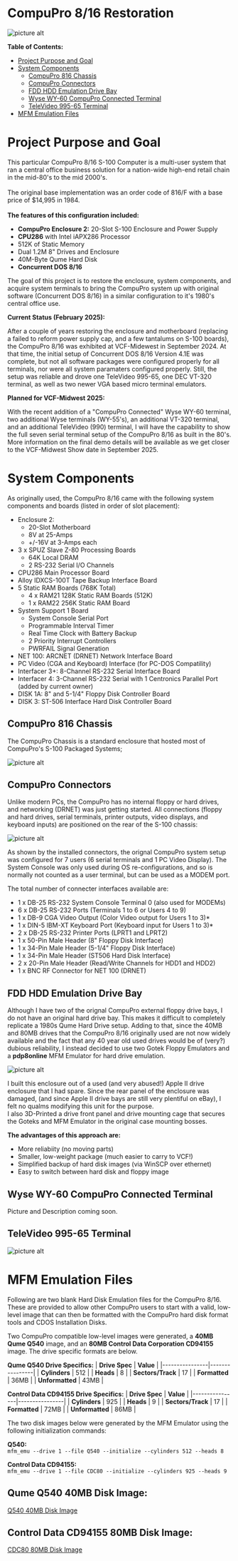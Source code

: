 # CompuPro 8/16 Restoration

![picture alt](Docs/CompuPro_8-16.jpg "CompuPro_816")

<b>Table of Contents:</b>
- [Project Purpose and Goal](#project-purpose-and-goal)
- [System Components](#system-components)
  - [CompuPro 816 Chassis](#compupro-816-chassis)
  - [CompuPro Connectors](#compupro-connectors)
  - [FDD HDD Emulation Drive Bay](#fdd-hdd-emulation-drive-bay)
  - [Wyse WY-60 CompuPro Connected Terminal](#wyse-wy-60-compupro-connected-terminal)
  - [TeleVideo 995-65 Terminal](#televideo-995-65-terminal)
- [MFM Emulation Files](#mfm-emulation-files)

# Project Purpose and Goal #
This particular CompuPro 8/16 S-100 Computer is a multi-user system that ran a central office business solution for a nation-wide high-end retail chain in the mid-80's to the mid 2000's.<br>  
The original base implementation was an order code of 816/F with a base price of $14,995 in 1984.<br>  <br>  <b>The features of this configuration included:</b>
- <b>CompuPro Enclosure 2:</b> 20-Slot S-100 Enclosure and Power Supply
- <b>CPU286</b> with Intel iAPX286 Processor
- 512K of Static Memory
- Dual 1.2M 8" Drives and Enclosure
- 40M-Byte Qume Hard Disk
- <b>Concurrent DOS 8/16</b>

The goal of this project is to restore the enclosure, system components, and acquire system terminals to bring the CompuPro system up with original software (Concurrent DOS 8/16) in a similar configuration to it's 1980's central office use.

<b>Current Status (February 2025):</b>

After a couple of years restoring the enclosure and motherboard (replacing a failed to reform power supply cap, and a few tantalums on S-100 boards), the CompuPro 8/16 was exhibited at VCF-Midewest in September 2024.  At that time, the initial setup of Concurrent DOS 8/16 Version 4.1E was complete, but not all software packages were configured properly for all terminals, nor were all system paramaters configured properly.  Still, the setup was reliable and drove one TeleVideo 995-65, one DEC VT-320 terminal, as well as two newer VGA based micro terminal emulators.

<b>Planned for VCF-Midwest 2025:</b>

With the recent addition of a "CompuPro Connected" Wyse WY-60 terminal, two additional Wyse terminals (WY-55's), an additional VT-320 terminal, and an additional TeleVideo (990) terminal, I will have the capability to show the full seven serial terminal setup of the CompuPro 8/16 as built in the 80's.  More information on the final demo details will be available as we get closer to the VCF-Midwest Show date in September 2025.

# System Components #
As originally used, the CompuPro 8/16 came with the following system components and boards (listed in order of slot placement):
- Enclosure 2:
  - 20-Slot Motherboard
  - 8V at 25-Amps
  - +/-16V at 3-Amps each
- 3 x SPUZ Slave Z-80 Processing Boards
  - 64K Local DRAM
  - 2 RS-232 Serial I/O Channels
- CPU286 Main Processor Board
- Alloy IDXCS-100T Tape Backup Interface Board
- 5 Static RAM Boards (768K Total)
  - 4 x RAM21 128K Static RAM Boards (512K)
  - 1 x RAM22 256K Static RAM Board
- System Support 1 Board
  - System Console Serial Port
  - Programmable Interval Timer
  - Real Time Clock with Battery Backup
  - 2 Priority Interrupt Controllers
  - PWRFAIL Signal Generation
- NET 100: ARCNET (DRNET) Network Interface Board
- PC Video (CGA and Keyboard) Interface (for PC-DOS Compatility)
- Interfacer 3+: 8-Channel RS-232 Serial Interface Board
- Interfacer 4:  3-Channel RS-232 Serial with 1 Centronics Parallel Port (added by current owner) 
- DISK 1A: 8" and 5-1/4" Floppy Disk Controller Board
- DISK 3: ST-506 Interface Hard Disk Controller Board

## CompuPro 816 Chassis ##

The CompuPro Chassis is a standard enclosure that hosted most of CompuPro's S-100 Packaged Systems;

![picture alt](Docs/CompuPro_Enclosure2.jpg "CompuPro Enclosure 2")

## CompuPro Connectors ##

Unlike modern PCs, the CompuPro has no internal floppy or hard drives, and networking (DRNET) was just getting started.  All connections (floppy and hard drives, serial terminals, printer outputs, video displays, and keyboard inputs) are positioned on the rear of the S-100 chassis:

![picture alt](Docs/Connector_Layout.jpg "CompuPro Layout")

As shown by the installed connectors, the orignal CompuPro system setup was configured for 7 users (6 serial terminals and 1 PC Video Display).  The System Console was only used during OS re-configurations, and so is normally not counted as a user terminal, but can be used as a MODEM port.

The total number of connecter interfaces available are:
- 1 x DB-25 RS-232 System Console Terminal 0 (also used for MODEMs)
- 6 x DB-25 RS-232 Ports (Terminals 1 to 6 or Users 4 to 9)
- 1 x DB-9 CGA Video Output (Color Video output for Users 1 to 3)*
- 1 x DIN-5 IBM-XT Keyboard Port (Keyboard input for Users 1 to 3)*
- 2 x DB-25 RS-232 Printer Ports (LPRT1 and LPRT2)
- 1 x 50-Pin Male Header (8" Floppy Disk Interface)
- 1 x 34-Pin Male Header (5-1/4" Floppy Disk Interface)
- 1 x 34-Pin Male Header (ST506 Hard Disk Interface)
- 2 x 20-Pin Male Header (Read/Write Channels for HDD1 and HDD2)
- 1 x BNC RF Connector for NET 100 (DRNET)

## FDD HDD Emulation Drive Bay ##

Although I have two of the orignal CompuPro external floppy drive bays, I do not have an original hard drive bay.  This makes it difficult to completely replicate a 1980s Qume Hard Drive setup.  Adding to that, since the 40MB and 80MB drives that the CompuPro 8/16 originally used are not now widely available and the fact that any 40 year old used drives would be of (very?) dubious reliability, I instead decided to use two Gotek Floppy Emulators and a <b>pdp8online</b> MFM Emulator for hard drive emulation.

![picture alt](Docs/MFM_EMU-Gotek_Drive_Bay.jpg "CompuPro Emulated Drive Bay")

I built this enclosure out of a used (and very abused!) Apple II drive enclosure that I had spare.  Since the rear panel of the enclosure was damaged, (and since Apple II drive bays are still very plentiful on eBay), I felt no qualms modifying this unit for the purpose.<br>
I also 3D-Printed a drive front panel and drive mounting cage that secures the Goteks and MFM Emulator in the original case mounting bosses.

<b>The advantages of this approach are:</b>
- More reliabiity (no moving parts)
- Smaller, low-weight package (much easier to carry to VCF!)
- Simplified backup of hard disk images (via WinSCP over ethernet)
- Easy to switch between hard disk and floppy image

## Wyse WY-60 CompuPro Connected Terminal ##

Picture and Description coming soon.

## TeleVideo 995-65 Terminal ##

![picture alt](Docs/TV_995-65.jpg "TeleVideo 995-65 User Terminal")

# MFM Emulation Files #

Following are two blank Hard Disk Emulation files for the CompuPro 8/16.  These are provided to allow other CompuPro users to start with a valid, low-level image that can then be formatted with the CompuPro hard disk format tools and CDOS Installation Disks.<br>

Two CompuPro compatible low-level images were generated, a <b>40MB Qume Q540</b> image, and an <b>80MB Control Data Corporation CD94155</b> image.  The drive specific formats are below.

<b>Qume Q540 Drive Specifics:</b>
  | <b>Drive Spec</b> | <b>Value</b> |
  |----------------|----------------|
  | <b>Cylinders</b>  | 512     |
  | <b>Heads</b>      | 8       | 
  | <b>Sectors/Track</b> | 17      |
  | <b>Formatted</b>  | 36MB |
  | <b>Unformatted</b> | 43MB |<br>  

<b>Control Data CD94155 Drive Specifics:</b>
  | <b>Drive Spec</b> | <b>Value</b> |
  |----------------|----------------|
  | <b>Cylinders</b>  | 925     |
  | <b>Heads</b>      | 9      | 
  | <b>Sectors/Track</b> | 17      |
  | <b>Formatted</b>  | 72MB |
  | <b>Unformatted</b> | 86MB |

The two disk images below were generated by the MFM Emulator using the following initialization commands:<br>

<b>Q540:</b><br>
`mfm_emu --drive 1 --file Q540 --initialize --cylinders 512 --heads 8`

<b>Control Data CD94155:</b><br>
`mfm_emu --drive 1 --file CDC80 --initialize --cylinders 925 --heads 9`

## Qume Q540 40MB Disk Image: ##

[Q540 40MB Disk Image](Docs/Q540.zip "Q540 40MB Low-Level Disk Image")

## Control Data CD94155 80MB Disk Image: ##

[CDC80 80MB Disk Image](Docs/CDC80.zip "CDC80 80MB Low-Level Disk Image")

